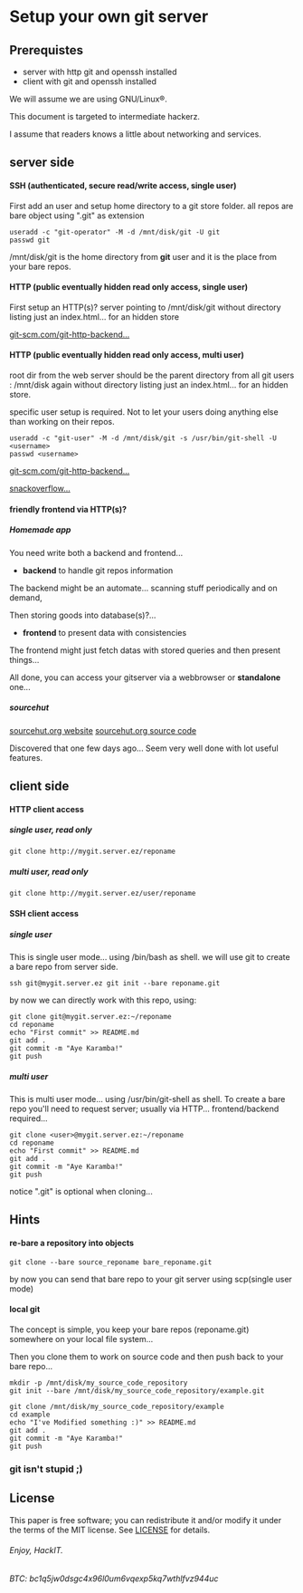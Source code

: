 Setup your own git server
=========================

## Prerequistes

* server with http git and openssh installed
* client with git and openssh installed

We will assume we are using GNU/Linux®.

This document is targeted to intermediate hackerz.

I assume that readers knows a little about networking and services.


## server side 


#### SSH (authenticated, secure read/write access, single user)

First add an user and setup home directory to a git store folder.
all repos are bare object using ".git" as extension


```shell
useradd -c "git-operator" -M -d /mnt/disk/git -U git
passwd git
```

/mnt/disk/git is the home directory from **git** user and it is the place from your bare repos.


#### HTTP (public eventually hidden read only access, single user)

First setup an HTTP(s)? server pointing to /mnt/disk/git
without directory listing just an index.html... for an hidden store

[git-scm.com/git-http-backend...](https://git-scm.com/docs/git-http-backend)

#### HTTP (public eventually hidden read only access, multi user)

root dir from the web server should be the parent directory from all git users : /mnt/disk
again without directory listing just an index.html... for an hidden store.

specific user setup is required. Not to let your users doing anything else than working on their repos.


```shell
useradd -c "git-user" -M -d /mnt/disk/git -s /usr/bin/git-shell -U <username>
passwd <username>
```

[git-scm.com/git-http-backend...](https://git-scm.com/docs/git-http-backend)

[snackoverflow...](https://stackoverflow.com/questions/6414227/how-to-serve-git-through-http-via-nginx-with-user-password)



#### friendly frontend via HTTP(s)?

##### Homemade app

You need write both a backend and frontend...

* **backend** to handle git repos information

The backend might be an automate... scanning stuff periodically and on demand,

Then storing goods into database(s)?... 

* **frontend** to present data with consistencies

The frontend might just fetch datas with stored queries and then present things...

All done, you can access your gitserver via a webbrowser or **standalone** one...

##### sourcehut

[sourcehut.org website](https://sourcehut.org/)
[sourcehut.org source code](https://sr.ht/~sircmpwn/sourcehut)

Discovered that one few days ago... Seem very well done with lot useful features.

## client side

#### HTTP client access

##### single user, read only

```shell
git clone http://mygit.server.ez/reponame
```

##### multi user, read only

```shell
git clone http://mygit.server.ez/user/reponame
```


#### SSH client access

##### single user

This is single user mode... using /bin/bash as shell.
we will use git to create a bare repo from server side.


```shell
ssh git@mygit.server.ez git init --bare reponame.git
```

by now we can directly work with this repo, using:


```shell
git clone git@mygit.server.ez:~/reponame
cd reponame
echo "First commit" >> README.md
git add .
git commit -m "Aye Karamba!"
git push
```

##### multi user

This is multi user mode... using /usr/bin/git-shell as shell.
To create a bare repo you'll need to request server; usually via HTTP...
frontend/backend required...


```shell
git clone <user>@mygit.server.ez:~/reponame
cd reponame
echo "First commit" >> README.md
git add .
git commit -m "Aye Karamba!"
git push
```

notice ".git" is optional when cloning...


## Hints

#### re-bare a repository into objects


```shell
git clone --bare source_reponame bare_reponame.git
```

by now you can send that bare repo to your git server using scp(single user mode)

#### local git

The concept is simple, you keep your bare repos (reponame.git) somewhere on your local file system...

Then you clone them to work on source code and then push back to your bare repo...


```shell
mkdir -p /mnt/disk/my_source_code_repository
git init --bare /mnt/disk/my_source_code_repository/example.git

git clone /mnt/disk/my_source_code_repository/example
cd example
echo "I've Modified something :)" >> README.md
git add .
git commit -m "Aye Karamba!"
git push
```

### git isn't stupid ;)

## License
This paper is free software; you can redistribute it and/or modify it under
the terms of the MIT license. See [LICENSE](LICENSE) for details.

###### Enjoy,                                               HackIT.

###### BTC: bc1q5jw0dsgc4x96l0um6vqexp5kq7wthlfvz944uc

